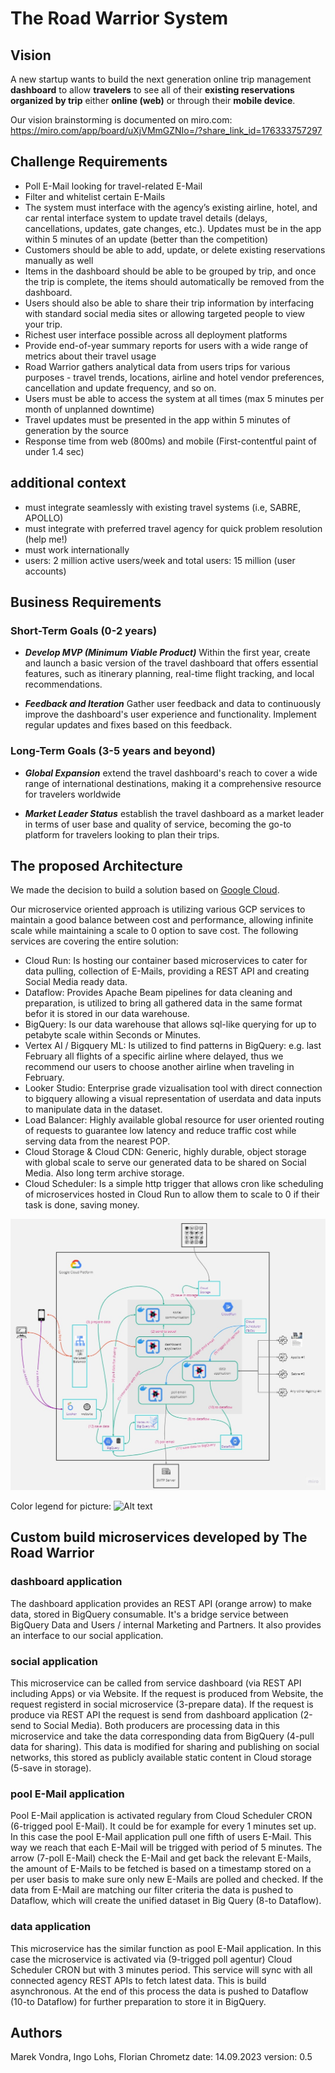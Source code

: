 
# The Road Warrior System

## Vision

A new startup wants to build the next generation online trip management __dashboard__ to allow __travelers__ to see all of their __existing reservations organized by trip__ either __online (web)__ or through their __mobile device__.

Our vision brainstorming is documented on miro.com:
https://miro.com/app/board/uXjVMmGZNIo=/?share_link_id=176333757297

## Challenge Requirements

- Poll E-Mail looking for travel-related E-Mail
- Filter and whitelist certain E-Mails
- The system must interface with the agency’s existing airline, hotel, and car rental interface system to update travel details (delays, cancellations, updates, gate changes, etc.). Updates must be in the app within 5 minutes of an update (better than the competition)
- Customers should be able to add, update, or delete existing reservations manually as well
- Items in the dashboard should be able to be grouped by trip, and once the trip is complete, the items should automatically be removed from the dashboard.
- Users should also be able to share their trip information by interfacing with standard social media sites or allowing targeted people to view your trip.
- Richest user interface possible across all deployment platforms
- Provide end-of-year summary reports for users with a wide range of metrics about their travel usage
- Road Warrior gathers analytical data from users trips for various purposes - travel trends, locations, airline and hotel vendor preferences, cancellation and update frequency, and so on.
- Users must be able to access the system at all times (max 5 minutes per month of unplanned downtime)
- Travel updates must be presented in the app within 5 minutes of generation by the source
- Response time from web (800ms) and mobile (First-contentful paint of under 1.4 sec)

## additional context

- must integrate seamlessly with existing travel systems (i.e, SABRE, APOLLO)
- must integrate with preferred travel agency for quick problem resolution (help me!)
- must work internationally
- users: 2 million active users/week and total users: 15 million (user accounts)
  
## Business Requirements

### Short-Term Goals (0-2 years)

- *__Develop MVP (Minimum Viable Product)__* Within the first year, create and launch a basic version of the travel dashboard that offers essential features, such as itinerary planning, real-time flight tracking, and local recommendations.

- *__Feedback and Iteration__* Gather user feedback and data to continuously improve the dashboard's user experience and functionality. Implement regular updates and fixes based on this feedback.

### Long-Term Goals (3-5 years and beyond)

- *__Global Expansion__* extend the travel dashboard's reach to cover a wide range of international destinations, making it a comprehensive resource for travelers worldwide

- *__Market Leader Status__* establish the travel dashboard as a market leader in terms of user base and quality of service, becoming the go-to platform for travelers looking to plan their trips.


## The proposed Architecture

We made the decision to build a solution based on [Google Cloud](https://console.cloud.google.com/). 

Our microservice oriented approach is utilizing various GCP services to maintain a good balance between cost and performance, allowing infinite scale while maintaining a scale to 0 option to save cost. The following services are covering the entire solution:
* Cloud Run: Is hosting our container based microservices to cater for data pulling, collection of E-Mails, providing a REST API and creating Social Media ready data.
* Dataflow: Provides Apache Beam pipelines for data cleaning and preparation, is utilized to bring all gathered data in the same format befor it is stored in our data warehouse.
* BigQuery: Is our data warehouse that allows sql-like querying for up to petabyte scale within Seconds or Minutes.
* Vertex AI / Bigquery ML: Is utilized to find patterns in BigQuery: e.g. last February all flights of a specific airline where delayed, thus we recommend our users to choose another airline when traveling in February.
* Looker Studio: Enterprise grade vizualisation tool with direct connection to bigquery allowing a visual representation of userdata and data inputs to manipulate data in the dataset.
* Load Balancer: Highly available global resource for user oriented routing of requests to guarantee low latency and reduce traffic cost while serving data from the nearest POP.
* Cloud Storage & Cloud CDN: Generic, highly durable, object storage with global scale to serve our generated data to be shared on Social Media. Also long term archive storage.
* Cloud Scheduler: Is a simple http trigger that allows cron like scheduling of microservices hosted in Cloud Run to allow them to scale to 0 if their task is done, saving money.

![Alt text](./img/Infrastruktur.jpg)

Color legend for picture:
![Alt text](./img/Legend.jpg)

## Custom build microservices developed by The Road Warrior

### dashboard application

The dashboard application provides an REST API (orange arrow) to make data, stored in BigQuery consumable. It's a bridge service between BigQuery Data and Users / internal Marketing and Partners.
It also provides an interface to our social application.

### social application

This microservice can be called from service dashboard (via REST API including Apps) or via Website. If the request is produced from Website, the request registerd in social microservice (3-prepare data). If the request is produce via REST API the request is send from dashboard application (2-send to Social Media).
Both producers are processing data in this microservice and take the data corresponding data from BigQuery (4-pull data for sharing). This data is modified for sharing and publishing on social networks, this stored as publicly available static content in Cloud storage (5-save in storage).

### pool E-Mail application

Pool E-Mail application is activated regulary from Cloud Scheduler CRON (6-trigged pool E-Mail). It could be for example for every 1 minutes set up. In this case the pool E-Mail application pull one fifth of users E-Mail. This way we reach that each E-Mail will be trigged with period of 5 minutes. The arrow (7-poll E-Mail) check the E-Mail and get back the relevant E-Mails, the amount of E-Mails to be fetched is based on a timestamp stored on a per user basis to make sure only new E-Mails are polled and checked.
If the data from E-Mail are matching our filter criteria the data is pushed to Dataflow, which will create the unified dataset in Big Query (8-to Dataflow).

### data application

This microservice has the similar function as pool E-Mail application. In this case the microservice is activated via (9-trigged poll agentur) Cloud Scheduler CRON but with 3 minutes period. This service will sync with all connected agency REST APIs to fetch latest data. This is build asynchronous. At the end of this process the data is pushed to Dataflow (10-to Dataflow) for further preparation to store it in BigQuery.

## Authors

Marek Vondra, Ingo Lohs, Florian Chrometz
date: 14.09.2023
version: 0.5
